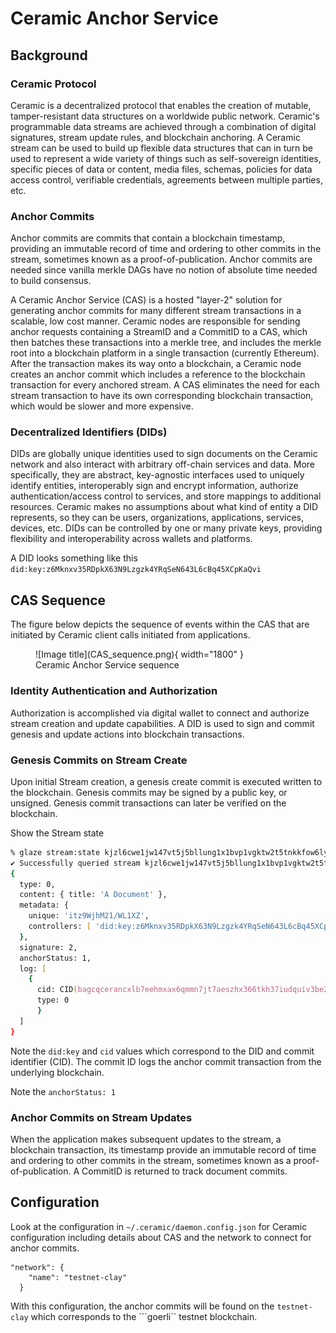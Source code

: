 # Ceramic Anchor Service

## Background

### Ceramic Protocol

Ceramic is a decentralized protocol that enables the creation of mutable, tamper-resistant data structures on a worldwide public network. Ceramic's programmable data streams are achieved through a combination of digital signatures, stream update rules, and blockchain anchoring. A Ceramic stream can be used to build up flexible data structures that can in turn be used to represent a wide variety of things such as self-sovereign identities, specific pieces of data or content, media files, schemas, policies for data access control, verifiable credentials, agreements between multiple parties, etc.

### Anchor Commits

Anchor commits are commits that contain a blockchain timestamp, providing an immutable record of time and ordering to other commits in the stream, sometimes known as a proof-of-publication. Anchor commits are needed since vanilla merkle DAGs have no notion of absolute time needed to build consensus.

A Ceramic Anchor Service (CAS) is a hosted "layer-2" solution for generating anchor commits for many different stream transactions in a scalable, low cost manner. Ceramic nodes are responsible for sending anchor requests containing a StreamID and a CommitID to a CAS, which then batches these transactions into a merkle tree, and includes the merkle root into a blockchain platform in a single transaction (currently Ethereum). After the transaction makes its way onto a blockchain, a Ceramic node creates an anchor commit which includes a reference to the blockchain transaction for every anchored stream. A CAS eliminates the need for each stream transaction to have its own corresponding blockchain transaction, which would be slower and more expensive.

### Decentralized Identifiers (DIDs)

DIDs are globally unique identities used to sign documents on the Ceramic network and also interact with arbitrary off-chain services and data. More specifically, they are abstract, key-agnostic interfaces used to uniquely identify entities, interoperably sign and encrypt information, authorize authentication/access control to services, and store mappings to additional resources. Ceramic makes no assumptions about what kind of entity a DID represents, so they can be users, organizations, applications, services, devices, etc. DIDs can be controlled by one or many private keys, providing flexibility and interoperability across wallets and platforms.

A DID looks something like this ```did:key:z6Mknxv35RDpkX63N9Lzgzk4YRqSeN643L6cBq45XCpKaQvi```

## CAS Sequence

The figure below depicts the sequence of events within the CAS that are initiated by Ceramic client calls initiated from applications.

<figure markdown>
  ![Image title](CAS_sequence.png){ width="1800" }
  <figcaption>Ceramic Anchor Service sequence</figcaption>
</figure>

### Identity Authentication and Authorization

Authorization is accomplished via digital wallet to connect and authorize stream creation and update capabilities.  A DID is used to sign and commit genesis and update actions into blockchain transactions.

### Genesis Commits on Stream Create

Upon initial Stream creation, a genesis create commit is executed written to the blockchain. Genesis commits may be signed by a public key, or unsigned.  Genesis commit transactions can later be verified on the blockchain.

Show the Stream state

```zsh
% glaze stream:state kjzl6cwe1jw147vt5j5bllung1x1bvp1vgktw2t5tnkkfow6lygyr5ep4k1kltn
✔ Successfully queried stream kjzl6cwe1jw147vt5j5bllung1x1bvp1vgktw2t5tnkkfow6lygyr5ep4k1kltn
{
  type: 0,
  content: { title: 'A Document' },
  metadata: {
    unique: 'itz9WjhM21/WL1XZ',
    controllers: [ 'did:key:z6Mknxv35RDpkX63N9Lzgzk4YRqSeN643L6cBq45XCpKaQvi' ]
  },
  signature: 2,
  anchorStatus: 1,
  log: [
    {
      cid: CID(bagcqcerancxlb7eehmxax6qmmn7jt7aeszhx366tkh37iudquiv3be27tr5q),
      type: 0
      }
  ]
}
```
Note the ```did:key``` and ```cid``` values which correspond to the DID and commit identifier (CID).  The commit ID logs the anchor commit transaction from the underlying blockchain.

Note the ```anchorStatus: 1```

### Anchor Commits on Stream Updates

When the application makes subsequent updates to the stream, a blockchain transaction, its timestamp provide an immutable record of time and ordering to other commits in the stream, sometimes known as a proof-of-publication.  A CommitID is returned to track document commits.


## Configuration

Look at the configuration in ```~/.ceramic/daemon.config.json``` for Ceramic configuration including details about CAS and the network to connect for anchor commits.

```
"network": {
    "name": "testnet-clay"
  }
```

With this configuration, the anchor commits will be found on the ```testnet-clay``` which corresponds to the ```goerli`` testnet blockchain.
